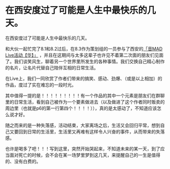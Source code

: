 # 在西安度过了可能是人生中最快乐的几天。

在西安度过了可能是人生中最快乐的几天。

和大伙一起忙完了8.1和8.2过后，在8.3作为策划组的一员参与了西安的[「音MAD Live活动【华】」](https://www.bilibili.com/video/av112913717134573/) ，并且在这期间与太多这辈子也许见不着第二次面的朋友们见面了。我们谈笑风生，聊着另一个世界里所发生的各种事情。我们交换自己精心制作的名片，让名片代替自己陪伴互相的日常生活。

在Live上，我们一同欣赏了作者们带来的搞笑、感动、劲爆、（或是以上相加）的作品，度过了实在难忘的一段时光。

其中值得一提的是！！！！！！！！！有一个作品的其中一个元素是朋友们在群聊里的日常生活，看到自己被作为一个要素做进去（以及做进了这个作者同时贩卖的周边里（也就是p6的第一行第四个！！！！）），真的是太感动了，不知道应该怎么说才好。

随之而来的是一种失落感，活动结束，大家离场之后，生活又会回归平常，想到自己又要回到日常的生活里，生活里又再难有这样令人兴奋的事件，从而带来的失落感。

也许是喝多了吧！！！写到这里，突然开始哭起来，不知道未来的某一天，到了应当面对死亡的时候，会不会在某一场梦里梦到这几天，来提醒自己的一生是值得的、没有白费的。